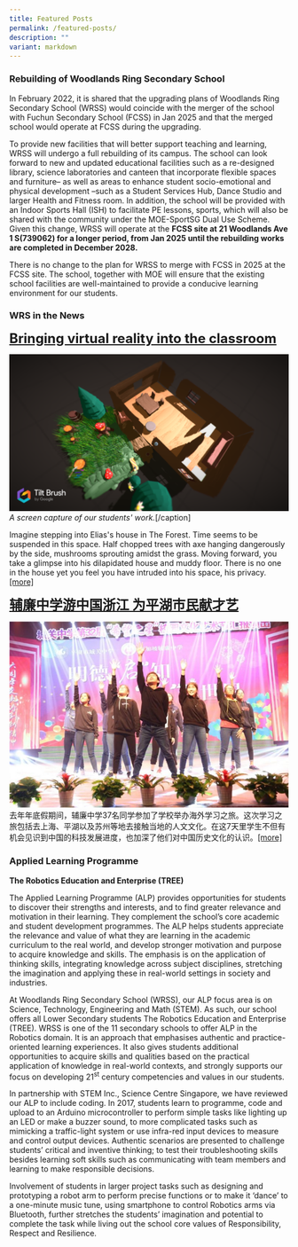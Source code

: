 ```yaml
---
title: Featured Posts
permalink: /featured-posts/
description: ""
variant: markdown
---
```

### Rebuilding of Woodlands Ring Secondary School

In February 2022, it is shared that the upgrading plans of Woodlands Ring Secondary School (WRSS) would coincide with the merger of the school with Fuchun Secondary School (FCSS) in Jan 2025 and that the merged school would operate at FCSS during the upgrading. 

To provide new facilities that will better support teaching and learning, WRSS will undergo a full rebuilding of its campus. The school can look forward to new and updated educational facilities such as a re-designed library, science laboratories and canteen that incorporate flexible spaces and furniture– as well as areas to enhance student socio-emotional and physical development –such as a Student Services Hub, Dance Studio and larger Health and Fitness room. In addition, the school will be provided with an Indoor Sports Hall (ISH) to facilitate PE lessons, sports, which will also be shared with the community under the MOE-SportSG Dual Use Scheme. Given this change, WRSS will operate at the <strong>FCSS site at 21 Woodlands Ave 1 S(739062) for a longer period, from Jan 2025 until the rebuilding works are completed in December 2028. </strong>

There is no change to the plan for WRSS to merge with FCSS in 2025 at the FCSS site. The school, together with MOE will ensure that the existing school facilities are well-maintained to provide a conducive learning environment for our students. 


### WRS in the News

<span style="font-size: 18pt;"><strong><a href="/wrs-in-the-news/bringing-virtual-reality-into-the-classroom/">Bringing virtual reality into the classroom</a></strong></span>

![](/images/wrs1.png)<em>A screen capture of our students' work.</em>[/caption]

Imagine stepping into Elias's house in The Forest. Time seems to be suspended in this space. Half chopped trees with axe hanging dangerously by the side, mushrooms sprouting amidst the grass. Moving forward, you take a glimpse into his dilapidated house and muddy floor. There is no one in the house yet you feel you have intruded into his space, his privacy. <a href="/news-and-events/wrs-in-the-news/vr-into-classroom/">[more]</a>

<span style="font-size: 18pt;"><strong><a href="/wrs-in-the-news/wrs-gce-china-pinghu/">辅廉中学游中国浙江 为平湖市民献才艺</a></strong></span>

![](/images/wrs2.jpg)
去年年底假期间，辅廉中学37名同学参加了学校举办海外学习之旅。这次学习之旅包括去上海、平湖以及苏州等地去接触当地的人文文化。在这7天里学生不但有机会见识到中国的科技发展进度，也加深了他们对中国历史文化的认识。<a href="/news-and-events/wrs-in-the-news/chinese/">[more]</a>

<h3>Applied Learning Programme</h3>

<strong>The Robotics Education and Enterprise (TREE)</strong>

The Applied Learning Programme (ALP) provides opportunities for students to discover their strengths and interests, and to find greater relevance and motivation in their learning. They complement the school’s core academic and student development programmes. The ALP helps students appreciate the relevance and value of what they are learning in the academic curriculum to the real world, and develop stronger motivation and purpose to acquire knowledge and skills. The emphasis is on the application of thinking skills, integrating knowledge across subject disciplines, stretching the imagination and applying these in real-world settings in society and industries.

At Woodlands Ring Secondary School (WRSS), our ALP focus area is on Science, Technology, Engineering and Math (STEM). As such, our school offers all Lower Secondary students The Robotics Education and Enterprise (TREE). WRSS is one of the 11 secondary schools to offer ALP in the Robotics domain. It is an approach that emphasises authentic and practice-oriented learning experiences. It also gives students additional opportunities to acquire skills and qualities based on the practical application of knowledge in real-world contexts, and strongly supports our focus on developing 21<sup>st</sup> century competencies and values in our students.

In partnership with STEM Inc., Science Centre Singapore, we have reviewed our ALP to include coding. In 2017, students learn to programme, code and upload to an Arduino microcontroller to perform simple tasks like lighting up an LED or make a buzzer sound, to more complicated tasks such as mimicking a traffic-light system or use infra-red input devices to measure and control output devices. Authentic scenarios are presented to challenge students’ critical and inventive thinking; to test their troubleshooting skills besides learning soft skills such as communicating with team members and learning to make responsible decisions.

Involvement of students in larger project tasks such as designing and prototyping a robot arm to perform precise functions or to make it ‘dance’ to a one-minute music tune, using smartphone to control Robotics arms via Bluetooth, further stretches the students’ imagination and potential to complete the task while living out the school core values of Responsibility, Respect and Resilience.